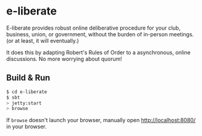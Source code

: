 # e-liberate #

E-liberate provides robust online deliberative procedure for your club, business, union, or government, without the burden of in-person meetings.
(or at least, it will eventually.)

It does this by adapting Robert's Rules of Order to a asynchronous, online discussions. No more worrying about quorum!

## Build & Run ##

```sh
$ cd e-liberate
$ sbt
> jetty:start
> browse
```

If `browse` doesn't launch your browser, manually open [http://localhost:8080/](http://localhost:8080/) in your browser.
